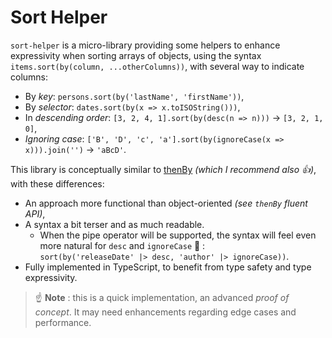 # Sort Helper

`sort-helper` is a micro-library providing some helpers to enhance expressivity when sorting arrays of objects, using the syntax `items.sort(by(column, ...otherColumns))`, with several way to indicate columns:

- By *key*: `persons.sort(by('lastName', 'firstName'))`,
- By *selector*: `dates.sort(by(x => x.toISOString()))`,
- In *descending order*: `[3, 2, 4, 1].sort(by(desc(n => n)))` → `[3, 2, 1, 0]`,
- *Ignoring case*: `['B', 'D', 'c', 'a'].sort(by(ignoreCase(x => x))).join('')` → `'aBcD'`.

This library is conceptually similar to [thenBy](https://github.com/Teun/thenBy.js) *(which I recommend also 👍)*, with these differences:

- An approach more functional than object-oriented *(see `thenBy` fluent API)*,
- A syntax a bit terser and as much readable.
  - When the pipe operator will be supported, the syntax will feel even more natural for `desc` and `ignoreCase` 🎉 : <br>
    `sort(by('releaseDate' |> desc, 'author' |> ignoreCase))`.
- Fully implemented in TypeScript, to benefit from type safety and type expressivity.

> ☝️ **Note** : this is a quick implementation, an advanced *proof of concept*. It may need enhancements regarding edge cases and performance.
